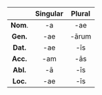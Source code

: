 ||Singular|Plural|
|:--:|:--:|:--:|
|**Nom**.|-a|-ae|
|**Gen.**|-ae|-ārum|
|**Dat.**|-ae|-īs|
|**Acc.**|-am|-ās|
|**Abl.**|-ā|-īs|
|**Loc.**|-ae|-īs|
